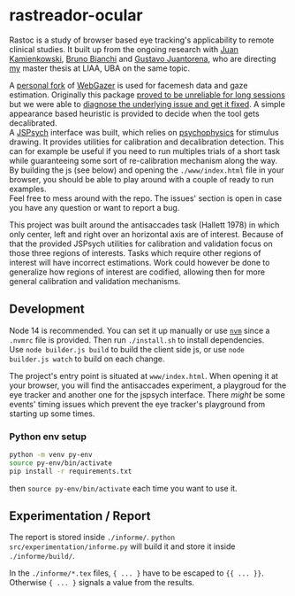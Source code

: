 # rastreador-ocular

Rastoc is a study of browser based eye tracking's applicability to remote
clinical studies.
It built up from the ongoing research with
[Juan Kamienkowski](https://liaa.dc.uba.ar/juan-kamienkowski/),
[Bruno Bianchi](https://liaa.dc.uba.ar/bruno-bianchi-en/) and
[Gustavo Juantorena](https://liaa.dc.uba.ar/gustavo-juantorena-en/), who are
directing [my](https://liaa.dc.uba.ar/francisco-figari-en/) master thesis at
LIAA, UBA on the same topic.

A [personal fork](https://github.com/ffigari/WebGazer) of
[WebGazer](https://webgazer.cs.brown.edu/) is used for facemesh data and gaze
estimation.
Originally this package [proved to be unreliable for long sessions](
https://github.com/brownhci/WebGazer/issues/171
) but we were able to [diagnose the underlying issue and get it fixed](
https://github.com/jspsych/jsPsych/discussions/2490
).
A simple appearance based heuristic is provided to decide when the tool gets
decalibrated.  
A [JSPsych](https://www.jspsych.org/7.1/) interface was built, which relies on
[psychophysics](https://jspsychophysics.hes.kyushu-u.ac.jp/) for stimulus
drawing.
It provides utilities for calibration and decalibration detection.
This can for example be useful if you need to run multiples trials of a short
task while guaranteeing some sort of re-calibration mechanism along the way.  
By building the js (see below) and opening the `./www/index.html` file in your
browser, you should be able to play around with a couple of ready to run
examples.  
Feel free to mess around with the repo.
The issues' section is open in case you have any question or want to report a
bug.

This project was built around the antisaccades task (Hallett 1978) in which
only center, left and right over an horizontal axis are of interest.
Because of that the provided JSPsych utilities for calibration and validation
focus on those three regions of interests.
Tasks which require other regions of interest will have incorrect estimations.
Work could however be done to generalize how regions of interest are codified,
allowing then for more general calibration and validation mechanisms.

## Development

Node 14 is recommended.
You can set it up manually or use [`nvm`](https://github.com/nvm-sh/nvm) since a
`.nvmrc` file is provided.
Then run `./install.sh` to install dependencies.  
Use `node builder.js build` to build the client side js, or use
`node builder.js watch` to build on each change.

The project's entry point is situated at `www/index.html`.
When opening it at your browser, you will find the antisaccades experiment, a
playgroud for the eye tracker and another one for the jspsych interface.
There _might_ be some events' timing issues which prevent the eye tracker's
playground from starting up some times.

### Python env setup

```sh
python -m venv py-env
source py-env/bin/activate
pip install -r requirements.txt
```  
then `source py-env/bin/activate` each time you want to use it.

## Experimentation / Report

The report is stored inside `./informe/`.
`python src/experimentation/informe.py` will build it and store it inside
`./informe/build/`.

In the `./informe/*.tex` files, `{ ... }` have to be escaped to `{{ ... }}`.
Otherwise `{ ... }` signals a value from the results.
